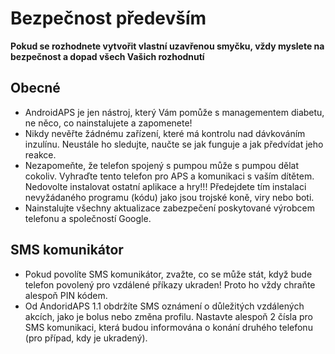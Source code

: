 # Bezpečnost především

**Pokud se rozhodnete vytvořit vlastní uzavřenou smyčku, vždy myslete na bezpečnost a dopad všech Vašich rozhodnutí**

## Obecné

* AndroidAPS je jen nástroj, který Vám pomůže s managementem diabetu, ne něco, co nainstalujete a zapomenete!
* Nikdy nevěřte žádnému zařízení, které má kontrolu nad dávkováním inzulínu. Neustále ho sledujte, naučte se jak funguje a jak předvídat jeho reakce.
* Nezapomeňte, že telefon spojený s pumpou může s pumpou dělat cokoliv. Vyhraďte tento telefon pro APS a komunikaci s vaším dítětem. Nedovolte instalovat ostatní aplikace a hry!!! Předejdete tím instalaci nevyžádaného programu (kódu) jako jsou trojské koně, viry nebo boti.
* Nainstalujte všechny aktualizace zabezpečení poskytované výrobcem telefonu a společností Google.

## SMS komunikátor

* Pokud povolíte SMS komunikátor, zvažte, co se může stát, když bude telefon povolený pro vzdálené příkazy ukraden! Proto ho vždy chraňte alespoň PIN kódem.
* Od AndoridAPS 1.1 obdržíte SMS oznámení o důležitých vzdálených akcích, jako je bolus nebo změna profilu. Nastavte alespoň 2 čísla pro SMS komunikaci, která budou informována o konání druhého telefonu (pro případ, kdy je ukradený).